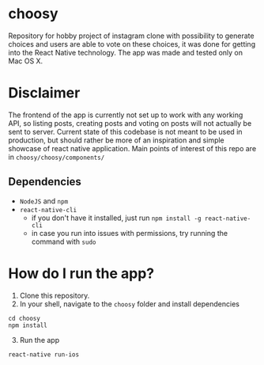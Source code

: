 # choosy
Repository for hobby project of instagram clone with possibility to generate choices and users are able to vote on these choices, it was done for getting into the React Native technology. The app was made and tested only on Mac OS X.

# Disclaimer

The frontend of the app is currently not set up to work with any working API, so listing posts, creating posts and voting on posts will not actually be sent to server. Current state of this codebase is not meant to be used in production, but should rather be more of an inspiration and simple showcase of react native application. Main points of interest of this repo are in `choosy/choosy/components/`

## Dependencies
- `NodeJS` and `npm`
- `react-native-cli`
  - if you don't have it installed, just run `npm install -g react-native-cli`
  - in case you run into issues with permissions, try running the command with `sudo`

# How do I run the app?
1. Clone this repository.
2. In your shell, navigate to the `choosy` folder and install dependencies
```shell
cd choosy
npm install
```
3. Run the app
```shell
react-native run-ios
```
